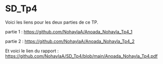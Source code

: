 # SD_Tp4
Voici les liens pour les deux parties de ce TP.

partie 1 : https://github.com/NohaylaA/Anoada_Nohayla_Tp4_1

partie 2 : https://github.com/NohaylaA/Anoada_Nohayla_Tp4_2

Et voici le lien du rapport : https://github.com/NohaylaA/SD_Tp4/blob/main/Anoada_Nohayla_Tp4.pdf
